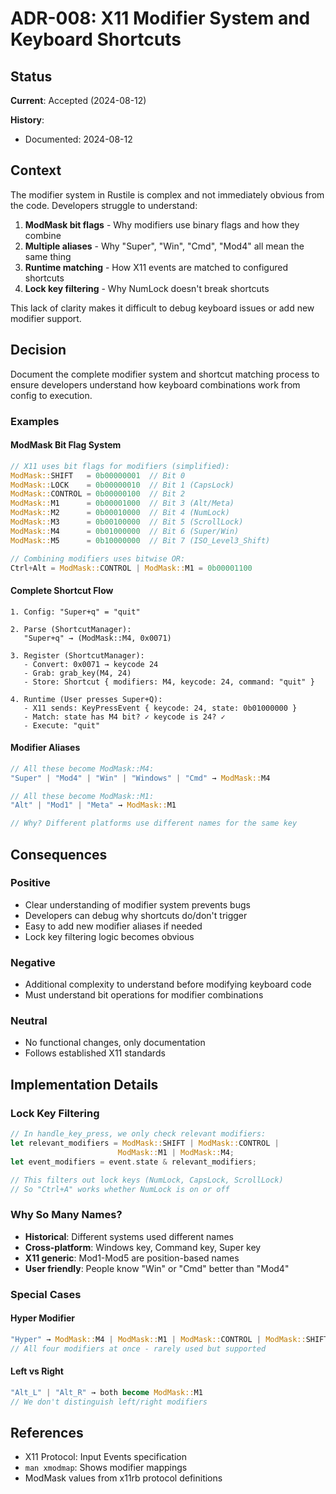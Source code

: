 # ADR-008: X11 Modifier System and Keyboard Shortcuts

## Status
**Current**: Accepted (2024-08-12)
<!-- Investigation record - understanding document, not implementation decision -->

**History**:
- Documented: 2024-08-12

## Context
The modifier system in Rustile is complex and not immediately obvious from the code. Developers struggle to understand:

1. **ModMask bit flags** - Why modifiers use binary flags and how they combine
2. **Multiple aliases** - Why "Super", "Win", "Cmd", "Mod4" all mean the same thing
3. **Runtime matching** - How X11 events are matched to configured shortcuts
4. **Lock key filtering** - Why NumLock doesn't break shortcuts

This lack of clarity makes it difficult to debug keyboard issues or add new modifier support.

## Decision
Document the complete modifier system and shortcut matching process to ensure developers understand how keyboard combinations work from config to execution.

### Examples

#### ModMask Bit Flag System
```rust
// X11 uses bit flags for modifiers (simplified):
ModMask::SHIFT   = 0b00000001  // Bit 0
ModMask::LOCK    = 0b00000010  // Bit 1 (CapsLock)
ModMask::CONTROL = 0b00000100  // Bit 2
ModMask::M1      = 0b00001000  // Bit 3 (Alt/Meta)
ModMask::M2      = 0b00010000  // Bit 4 (NumLock)
ModMask::M3      = 0b00100000  // Bit 5 (ScrollLock)
ModMask::M4      = 0b01000000  // Bit 6 (Super/Win)
ModMask::M5      = 0b10000000  // Bit 7 (ISO_Level3_Shift)

// Combining modifiers uses bitwise OR:
Ctrl+Alt = ModMask::CONTROL | ModMask::M1 = 0b00001100
```

#### Complete Shortcut Flow
```
1. Config: "Super+q" = "quit"
   
2. Parse (ShortcutManager):
   "Super+q" → (ModMask::M4, 0x0071)
   
3. Register (ShortcutManager):
   - Convert: 0x0071 → keycode 24
   - Grab: grab_key(M4, 24)
   - Store: Shortcut { modifiers: M4, keycode: 24, command: "quit" }
   
4. Runtime (User presses Super+Q):
   - X11 sends: KeyPressEvent { keycode: 24, state: 0b01000000 }
   - Match: state has M4 bit? ✓ keycode is 24? ✓
   - Execute: "quit"
```

#### Modifier Aliases
```rust
// All these become ModMask::M4:
"Super" | "Mod4" | "Win" | "Windows" | "Cmd" → ModMask::M4

// All these become ModMask::M1:
"Alt" | "Mod1" | "Meta" → ModMask::M1

// Why? Different platforms use different names for the same key
```

## Consequences

### Positive
- Clear understanding of modifier system prevents bugs
- Developers can debug why shortcuts do/don't trigger
- Easy to add new modifier aliases if needed
- Lock key filtering logic becomes obvious

### Negative
- Additional complexity to understand before modifying keyboard code
- Must understand bit operations for modifier combinations

### Neutral
- No functional changes, only documentation
- Follows established X11 standards

## Implementation Details

### Lock Key Filtering
```rust
// In handle_key_press, we only check relevant modifiers:
let relevant_modifiers = ModMask::SHIFT | ModMask::CONTROL | 
                        ModMask::M1 | ModMask::M4;
let event_modifiers = event.state & relevant_modifiers;

// This filters out lock keys (NumLock, CapsLock, ScrollLock)
// So "Ctrl+A" works whether NumLock is on or off
```

### Why So Many Names?
- **Historical**: Different systems used different names
- **Cross-platform**: Windows key, Command key, Super key
- **X11 generic**: Mod1-Mod5 are position-based names
- **User friendly**: People know "Win" or "Cmd" better than "Mod4"

### Special Cases

#### Hyper Modifier
```rust
"Hyper" → ModMask::M4 | ModMask::M1 | ModMask::CONTROL | ModMask::SHIFT
// All four modifiers at once - rarely used but supported
```

#### Left vs Right
```rust
"Alt_L" | "Alt_R" → both become ModMask::M1
// We don't distinguish left/right modifiers
```

## References
- X11 Protocol: Input Events specification
- `man xmodmap`: Shows modifier mappings
- ModMask values from x11rb protocol definitions